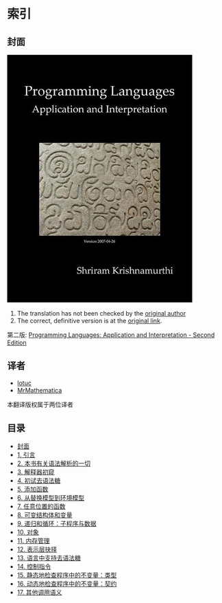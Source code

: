 # 索引

## 封面

![](./imgs/PLAI-cover.jpg)

1. The translation has not been checked by the
   <a href="mailto:shriram@gmail.com" target="_top">original author</a>
2. The correct, definitive version is at the
   [original link](http://cs.brown.edu/courses/cs173/2012/book/index.html).

第二版: [Programming Languages: Application and Interpretation - Second Edition](http://cs.brown.edu/courses/cs173/2012/book/index.html)

## 译者

- [lotuc](https://github.com/lotuc)
- [MrMathematica](https://github.com/mrmathematica)

本翻译版权属于两位译者

## 目录

- [封面](https://lotuc.github.io/PLAI-cn#plai-cn)
- [ 1. 引言](chap1.md)
- [ 2. 本书有关语法解析的一切](chap2.md)
- [ 3. 解释器初窥](chap3.md)
- [ 4. 初试去语法糖](chap4.md)
- [ 5. 添加函数](chap5.md)
- [ 6. 从替换模型到环境模型](chap6.md)
- [ 7. 任意位置的函数](chap7.md)
- [ 8. 可变结构体和变量](chap8.md)
- [ 9. 递归和循环：子程序与数据](chap9.md)
- [10. 对象](chap10.md)
- [11. 内存管理](chap11.md)
- [12. 表示层抉择](chap12.md)
- [13. 语言中支持去语法糖](chap13.md)
- [14. 控制指令](chap14.md)
- [15. 静态地检查程序中的不变量：类型](chap15.md)
- [16. 动态地检查程序中的不变量：契约](chap16.md)
- [17. 其他调用语义](chap17.md)
